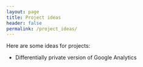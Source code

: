 ```yaml
---
layout: page
title: Project ideas
header: false
permalink: /project_ideas/
---
```


Here are some ideas for projects:

- Differentially private version of Google Analytics
